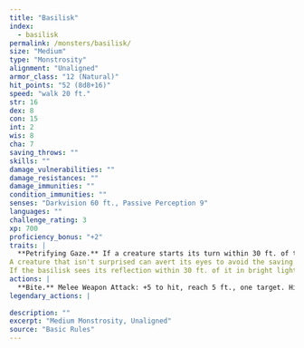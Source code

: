 ```yaml
---
title: "Basilisk"
index:
  - basilisk
permalink: /monsters/basilisk/
size: "Medium"
type: "Monstrosity"
alignment: "Unaligned"
armor_class: "12 (Natural)"
hit_points: "52 (8d8+16)"
speed: "walk 20 ft."
str: 16
dex: 8
con: 15
int: 2
wis: 8
cha: 7
saving_throws: ""
skills: ""
damage_vulnerabilities: ""
damage_resistances: ""
damage_immunities: ""
condition_immunities: ""
senses: "Darkvision 60 ft., Passive Perception 9"
languages: ""
challenge_rating: 3
xp: 700
proficiency_bonus: "+2"
traits: |
  **Petrifying Gaze.** If a creature starts its turn within 30 ft. of the basilisk and the two of them can see each other, the basilisk can force the creature to make a DC 12 Constitution saving throw if the basilisk isn't incapacitated. On a failed save, the creature magically begins to turn to stone and is restrained. It must repeat the saving throw at the end of its next turn. On a success, the effect ends. On a failure, the creature is petrified until freed by the greater restoration spell or other magic.
A creature that isn't surprised can avert its eyes to avoid the saving throw at the start of its turn. If it does so, it can't see the basilisk until the start of its next turn, when it can avert its eyes again. If it looks at the basilisk in the meantime, it must immediately make the save.
If the basilisk sees its reflection within 30 ft. of it in bright light, it mistakes itself for a rival and targets itself with its gaze.
actions: |
  **Bite.** Melee Weapon Attack: +5 to hit, reach 5 ft., one target. Hit: 10 (2d6 + 3) piercing damage plus 7 (2d6) poison damage.  
legendary_actions: |
  
description: ""
excerpt: "Medium Monstrosity, Unaligned"
source: "Basic Rules"
---
```

